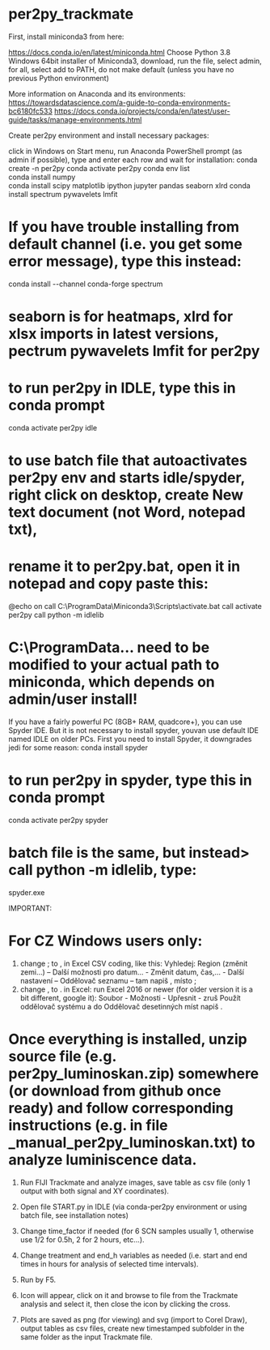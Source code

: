 # per2py_trackmate

First, install miniconda3 from here: 

https://docs.conda.io/en/latest/miniconda.html
Choose Python 3.8 Windows 64bit installer of Miniconda3, download, run the file, select admin, for all, select add to PATH, do not make default (unless you have no previous Python environment)

More information on Anaconda and its environments:
https://towardsdatascience.com/a-guide-to-conda-environments-bc6180fc533
https://docs.conda.io/projects/conda/en/latest/user-guide/tasks/manage-environments.html


Create per2py environment and install necessary packages:

click in Windows on Start menu, run Anaconda PowerShell prompt (as admin if possible), type and enter each row and wait for installation:
conda create -n per2py
conda activate per2py
conda env list   		
conda install numpy			
conda install scipy matplotlib ipython jupyter pandas seaborn xlrd
conda install spectrum pywavelets lmfit 

# If you have trouble installing from default channel (i.e. you get some error message), type this instead: 
conda install --channel conda-forge spectrum

# seaborn is for heatmaps, xlrd for xlsx imports in latest versions, pectrum pywavelets lmfit for per2py

# to run per2py in IDLE, type this in conda prompt
conda activate per2py
idle

# to use batch file that autoactivates per2py env and starts idle/spyder, right click on desktop, create New text document (not Word, notepad txt),
# rename it to per2py.bat, open it in notepad and copy paste this:

@echo on
call C:\ProgramData\Miniconda3\Scripts\activate.bat
call activate per2py
call python -m idlelib

# C:\ProgramData\... need to be modified to your actual path to miniconda, which depends on admin/user install!


If you have a fairly powerful PC (8GB+ RAM, quadcore+), you can use Spyder IDE. But it is not necessary to install spyder, youvan  use default IDE named IDLE on older PCs.
First you need to install Spyder, it downgrades jedi for some reason:
conda install spyder  

# to run per2py in spyder, type this in conda prompt
conda activate per2py
spyder

# batch file is the same, but instead> call python -m idlelib, type:
spyder.exe

IMPORTANT:
# For CZ Windows users only:
1. change ; to , in Excel CSV coding, like this: Vyhledej: Region (změnit zemi...) – Další možnosti pro datum… -  Změnit datum, čas,… - Další nastavení – Oddělovač seznamu – tam napiš , místo ;
2. change , to . in Excel: run Excel 2016 or newer (for older version it is a bit different, google it): Soubor - Možnosti - Upřesnit - zruš Použít oddělovač systému a do Oddělovač desetinných míst napiš .
 

# Once everything is installed, unzip source file (e.g. per2py_luminoskan.zip) somewhere (or download from github once ready) and follow corresponding instructions (e.g. in file _manual_per2py_luminoskan.txt) to analyze luminiscence data.



1. Run FIJI Trackmate and analyze images, save table as csv file (only 1 output with both signal and XY coordinates).

2. Open file START.py in IDLE (via conda-per2py environment or using batch file, see installation notes)

3. Change time_factor if needed (for 6 SCN samples usually 1, otherwise use 1/2 for 0.5h, 2 for 2 hours, etc...).

4. Change treatment and end_h variables as needed (i.e. start and end times in hours for analysis of selected time intervals).

5. Run by F5.

6. Icon will appear, click on it and browse to file from the Trackmate analysis and select it, then close the icon by clicking the cross.

7. Plots are saved as png (for viewing) and svg (import to Corel Draw), output tables as csv files, create new timestamped subfolder in the same folder as the input Trackmate file.

